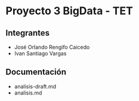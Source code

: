 # Proyecto 3 BigData - TET

## Integrantes
- José Orlando Rengifo Caicedo
- Ivan Santiago Vargas

## Documentación

- analisis-draft.md
- analisis.md
<!--stackedit_data:
eyJoaXN0b3J5IjpbLTk3NzE4NzU2MF19
-->